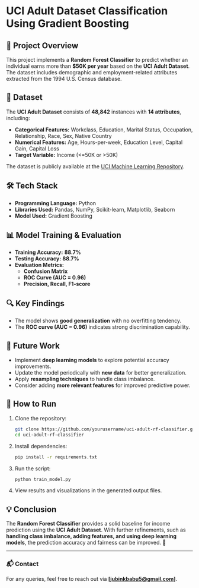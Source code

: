 # UCI Adult Dataset Classification Using Gradient Boosting

## 📌 Project Overview
This project implements a **Random Forest Classifier** to predict whether an individual earns more than **$50K per year** based on the **UCI Adult Dataset**. The dataset includes demographic and employment-related attributes extracted from the 1994 U.S. Census database.

## 📂 Dataset
The **UCI Adult Dataset** consists of **48,842** instances with **14 attributes**, including:
- **Categorical Features:** Workclass, Education, Marital Status, Occupation, Relationship, Race, Sex, Native Country
- **Numerical Features:** Age, Hours-per-week, Education Level, Capital Gain, Capital Loss
- **Target Variable:** Income (<=50K or >50K)

The dataset is publicly available at the [UCI Machine Learning Repository](https://archive.ics.uci.edu/ml/datasets/adult).

## 🛠️ Tech Stack
- **Programming Language:** Python
- **Libraries Used:** Pandas, NumPy, Scikit-learn, Matplotlib, Seaborn
- **Model Used:** Gradient Boosting

## 📊 Model Training & Evaluation
- **Training Accuracy:** **88.7%**
- **Testing Accuracy:** **88.7%**
- **Evaluation Metrics:**
  - **Confusion Matrix**
  - **ROC Curve (AUC = 0.96)**
  - **Precision, Recall, F1-score**

## 🔍 Key Findings
- The model shows **good generalization** with no overfitting tendency.
- The **ROC curve (AUC = 0.96)** indicates strong discrimination capability.

## 🚀 Future Work
- Implement **deep learning models** to explore potential accuracy improvements.
- Update the model periodically with **new data** for better generalization.
- Apply **resampling techniques** to handle class imbalance.
- Consider adding **more relevant features** for improved predictive power.

## 📜 How to Run
1. Clone the repository:
   ```bash
   git clone https://github.com/yourusername/uci-adult-rf-classifier.git
   cd uci-adult-rf-classifier
   ```
2. Install dependencies:
   ```bash
   pip install -r requirements.txt
   ```
3. Run the script:
   ```bash
   python train_model.py
   ```
4. View results and visualizations in the generated output files.

## 💡 Conclusion
The **Random Forest Classifier** provides a solid baseline for income prediction using the **UCI Adult Dataset**. With further refinements, such as **handling class imbalance, adding features, and using deep learning models**, the prediction accuracy and fairness can be improved. 🚀

---
### 📬 Contact
For any queries, feel free to reach out via **[jubinkbabu5@gmail.com]**.

